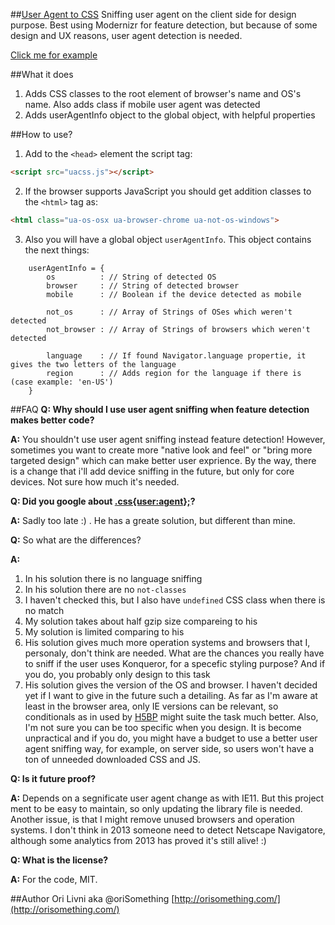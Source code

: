 ##[User Agent to CSS](https://github.com/oriSomething/uacss.js)
Sniffing user agent on the client side for design purpose. Best using Modernizr for feature detection, but because of some design and UX reasons, user agent detection is needed.

[Click me for example](http://www.orisomething.com/e/uacss.js/)


##What it does
1. Adds CSS classes to the root element of browser's name and OS's name. Also adds class if mobile user agent was detected
2. Adds userAgentInfo object to the global object, with helpful properties


##How to use?
1. Add to the `<head>` element the script tag:
```html
<script src="uacss.js"></script>
```

2. If the browser supports JavaScript you should get addition classes to the `<html>` tag as:
```html
<html class="ua-os-osx ua-browser-chrome ua-not-os-windows">
```

3. Also you will have a global object `userAgentInfo`. This object contains the next things:
```
    userAgentInfo = {
        os          : // String of detected OS
        browser     : // String of detected browser
        mobile      : // Boolean if the device detected as mobile

        not_os      : // Array of Strings of OSes which weren't detected
        not_browser : // Array of Strings of browsers which weren't detected

        language    : // If found Navigator.language propertie, it gives the two letters of the language
        region      : // Adds region for the language if there is (case example: 'en-US')
    }
```


##FAQ
**Q: Why should I use user agent sniffing when feature detection makes better code?**

**A:** You shouldn't use user agent sniffing instead feature detection! However, sometimes you want to create more "native look and feel" or "bring more targeted design" which can make better user exprience.
By the way, there is a change that i'll add device sniffing in the future, but only for core devices. Not sure how much it's needed.

**Q: Did you google about [.css{user:agent};](http://cssuseragent.org/)?**

**A:** Sadly too late :) . He has a greate solution, but different than mine.

**Q:** So what are the differences?

**A:**
1. In his solution there is no language sniffing
2. In his solution there are no `not-classes`
3. I haven't checked this, but I also have `undefined` CSS class when there is no match
4. My solution takes about half gzip size compareing to his
5. My solution is limited comparing to his
6. His solution gives much more operation systems and browsers that I, personaly, don't think are needed. What are the chances you really have to sniff if the user uses Konqueror, for a specefic styling purpose? And if you do, you probably only design to this task
7. His solution gives the version of the OS and browser. I haven't decided yet if I want to give in the future such a detailing. As far as I'm aware at least in the browser area, only IE versions can be relevant, so conditionals as in used by [H5BP](http://html5boilerplate.com/) might suite the task much better. Also, I'm not sure you can be too specific when you design. It is become unpractical and if you do, you might have a budget to use a better user agent sniffing way, for example, on server side, so users won't have a ton of unneeded downloaded CSS and JS.

**Q: Is it future proof?**

**A:** Depends on a segnificate user agent change as with IE11. But this project ment to be easy to maintain, so only updating the library file is needed.
Another issue, is that I might remove unused browsers and operation systems. I don't think in 2013 someone need to detect Netscape Navigatore, although some analytics from 2013 has proved it's still alive! :)

**Q: What is the license?**

**A:** For the code, MIT.


##Author
Ori Livni aka @oriSomething
[http://orisomething.com/](http://orisomething.com/)
